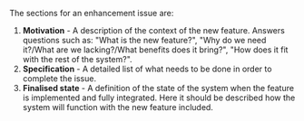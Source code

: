 The sections for an enhancement issue are:

1. **Motivation** - A description of the context of the new feature. Answers questions such as: "What is the new feature?", "Why do we need it?/What are we lacking?/What benefits does it bring?", "How does it fit with the rest of the system?".
2. **Specification** - A detailed list of what needs to be done in order to complete the issue. 
3. **Finalised state** - A definition of the state of the system when the feature is implemented and fully integrated. Here it should be described how the system will function with the new feature included.
